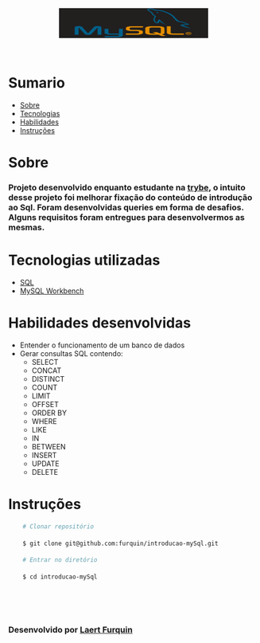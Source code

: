 <div align="center"> 
    <img width="300px" height="60px" align="center"src="./README/MySql.png">
</div>

<br>
<br>

# Sumario
   - [Sobre](#sobre)
   - [Tecnologias](#tecnologias-utilizadas)
   - [Habilidades](#habilidades-desenvolvidas)
   - [Instruções](#instruções)
#

# Sobre

### Projeto desenvolvido enquanto estudante na [trybe](https://www.betrybe.com/formacao-desenvolvimento-web), o intuito desse projeto foi melhorar fixação do conteúdo de introdução ao Sql. Foram desenvolvidas queries em forma de desafios. Alguns requisitos foram entregues para desenvolvermos as mesmas.

#

# Tecnologias utilizadas
- [SQL](https://www.w3schools.com/sql/)
- [MySQL Workbench](https://www.mysql.com/products/workbench/)

#

# Habilidades desenvolvidas

- Entender o funcionamento de um banco de dados
- Gerar consultas SQL contendo:
    - SELECT
    - CONCAT
    - DISTINCT
    - COUNT
    - LIMIT
    - OFFSET
    - ORDER BY
    - WHERE
    - LIKE
    - IN
    - BETWEEN
    - INSERT
    - UPDATE
    - DELETE
#

# Instruções

```bash
    # Clonar repositório

    $ git clone git@github.com:furquin/introducao-mySql.git

    # Entrar no diretório

    $ cd introducao-mySql

```

<br>
<br>
<br>

### Desenvolvido por [Laert Furquin](https://github.com/furquin) 

